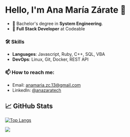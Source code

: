 # Hello, I'm Ana María Zárate 👋

- 🔭 Bachelor's degree in **System Engineering**. 
- 🌱 **Full Stack Developer** at Codeable

### 🛠️ Skills 
- **Languages**:  Javascript, Ruby, C++, SQL, VBA
- **DevOps**:   Linux, Git, Docker, REST API

<!--
### 🌱 My latest projects
- [maximousblk/probot-nextjs-starter](https://github.com/maximousblk/probot-nextjs-starter) - Starter template to build GitHub Apps with Probot and NextJS.
- [maximousblk/gh-fire](https://github.com/maximousblk/gh-fire) - 🔥 Save Your Code in an Emergency
- [maximousblk/wave](https://github.com/maximousblk/wave) - Vanity Arweave Wallet Generator
- [maximousblk/dotfiles](https://github.com/maximousblk/dotfiles) - My dotfiles
- [maximousblk/status](https://github.com/maximousblk/status) - 📈 Uptime monitor and status page for Maximous Black, powered by @upptime
-->
### 📫 How to reach me:

- Email: [anamaria.zc.13@gmail.com](mailto:anamaria.zc.13@gmail.com)
- LinkedIn: [@anazaratech](https://www.linkedin.com/in/anazaratech/)

## &#x1f4c8; GitHub Stats

[![Top Langs](https://github-readme-stats.vercel.app/api/top-langs/?username=Anitazc13&layout=compact)](https://github.com/ErizoMA/github-readme-stats)

<img src="https://github-readme-stats.vercel.app/api?username=Anitazc13&count_private=trues&show_icons=true&hide=contribs,prs" /> 
